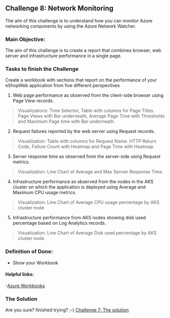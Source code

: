 ## Challenge 8: Network Monitoring

The aim of this challenge is to understand how you can monitor Azure networking components by using the Azure Network Watcher.

### Main Objective:
The aim of this challenge is to create a report that combines browser, web server and infrastructure performance in a single page. 

### Tasks to finish the Challenge
Create a workbook with sections that report on the performance of your eShopWeb application from five different perspectives

1. Web page performance as observed from the client-side browser using Page View records.
>Visualizations: Time Selector, Table with columns for Page Titles. Page Views with Bar underneath, Average Page Time with Thresholds and Maximum Page time with Bar underneath.

2. Request failures reported by the web server using Request records.
>Visualization: Table with columns for Request Name. HTTP Return Code, Failure Count with Heatmap and Page Time with Heatmap.

3. Server response time as observed from the server-side using Request metrics.
>Visualization: Line Chart of Average and Max Senver Response Time.

4. Infrastructure performance as observed from the nodes in the AKS cluster on which the application is deployed using Average and Maximum CPU usage metrics.
>Visualization: Line Chart of Average CPU usage percentage by AKS cluster node

5. Infrastructure performance from AKS nodes showing disk used percentage based on Log Analytics records.
>Visualization: Line Chart of Average Disk used percentage by AKS cluster node.

### Definition of Done:
- Show your Workbook

#### Helpful links:
-[Azure Workbooks](https://docs.microsoft.com/en-us/azure/azure-monitor/app/usage-workbooks)


### The Solution

Are you sure? finished trying? ;-) 
[Challenge 7: The solution](solution7.md)
